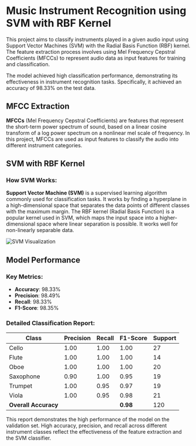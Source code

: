 # Music Instrument Recognition using SVM with RBF Kernel

This project aims to classify instruments played in a given audio input using Support Vector Machines (SVM) with the Radial Basis Function (RBF) kernel. The feature extraction process involves using Mel Frequency Cepstral Coefficients (MFCCs) to represent audio data as input features for training and classification.

The model achieved high classification performance, demonstrating its effectiveness in instrument recognition tasks. Specifically, it achieved an accuracy of 98.33% on the test data.

## MFCC Extraction

**MFCCs** (Mel Frequency Cepstral Coefficients) are features that represent the short-term power spectrum of sound, based on a linear cosine transform of a log power spectrum on a nonlinear mel scale of frequency. In this project, MFCCs are used as input features to classify the audio into different instrument categories.


## SVM with RBF Kernel

### How SVM Works:
**Support Vector Machine (SVM)** is a supervised learning algorithm commonly used for classification tasks. It works by finding a hyperplane in a high-dimensional space that separates the data points of different classes with the maximum margin. The RBF kernel (Radial Basis Function) is a popular kernel used in SVM, which maps the input space into a higher-dimensional space where linear separation is possible. It works well for non-linearly separable data.


![SVM Visualization](/Users/karanwork/Desktop/support-vector-machine-svm.jpg.webp)


## Model Performance

### Key Metrics:

- **Accuracy**: 98.33%
- **Precision**: 98.49%
- **Recall**: 98.33%
- **F1-Score**: 98.35%

### Detailed Classification Report:

| Class     | Precision | Recall | F1-Score | Support |
|-----------|-----------|--------|----------|---------|
| Cello     | 1.00      | 1.00   | 1.00     | 27      |
| Flute     | 1.00      | 1.00   | 1.00     | 14      |
| Oboe      | 1.00      | 1.00   | 1.00     | 20      |
| Saxophone | 0.90      | 1.00   | 0.95     | 19      |
| Trumpet   | 1.00      | 0.95   | 0.97     | 19      |
| Viola     | 1.00      | 0.95   | 0.98     | 21      |
| **Overall Accuracy** |       |        | **0.98** | 120     |


This report demonstrates the high performance of the model on the validation set. High accuracy, precision, and recall across different instrument classes reflect the effectiveness of the feature extraction and the SVM classifier.
